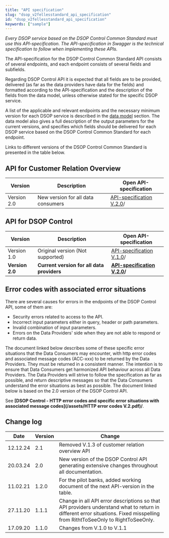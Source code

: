 ```yaml
---
title: "API specification"
slug: "dsop_v2fellesstandard_api_specification"
id: "dsop_v2fellesstandard_api_specification"
keywords: ["sample"]
---
```


*Every DSOP service based on the DSOP Control Common Standard must use this API-specification. The API-specification in
Swagger is the technical specification to follow when implementing these APIs.*

The API-specification for the DSOP Control Common Standard API consists of several endpoints, and each endpoint consists
of several fields and subfields.

Regarding DSOP Control API it is expected that all fields are to be provided, delivered (as far as the data
providers have data for the fields) and formatted according to the API-specification and the description of the fields
from the data model, unless otherwise stated for the specific DSOP service.

A list of the applicable and relevant endpoints and the necessary minimum version for each DSOP service is described in
the [data model](/dsop_v2fellesstandard_datamodel) section. The data model also gives a full description of the output parameters for the current
versions, and specifies which fields should be delivered for each DSOP service based on the DSOP Control Common Standard
for each endpoint.

Links to different versions of the DSOP Control Common Standard is presented in the table below.

## API for Customer Relation Overview

| Version | Description | Open API-specification |
| ------------- | ------------------------------------ | --------------------------------------------------------------------------------------------------------------------------------------------------- |
| Version 2.0 | New version for all data consumers | [API-specification V.2.0](https:/bitsnorge.github.io/dsop-kundeforhold-api/?urls.primaryName=Versjon%202%20Kundeforhold%20API)/ |

## API for DSOP Control

| Version | Description | Open API-specification |
| ----------------- | ------------------------------------------------------- | ------------------------------------------------------------------------------------------------------------------------------------------------------- |
| Version 1.0 | Original version (Not supported) | [API-specification V.1.0](https:/bitsnorge.github.io/dsop-kontrollinformasjon-api/?urls.primaryName=API-specification%20V.1.0)/ |
| **Version 2.0** | **Current version for all data providers** | **[API-specification V.2.0](https:/bitsnorge.github.io/dsop-kontrollinformasjon-api/?urls.primaryName=API-specification%20V.2.0)/** |

## Error codes with associated error situations

There are several causes for errors in the endpoints of the DSOP Control API, some of them are:
* Security errors related to access to the API.
* Incorrect input parameters either in query, header or path parameters.
* Invalid combination of input parameters.
* Errors on the Data Providers' side when they are not able to respond or return data.

The document linked below describes some of these specific error situations that the Data Consumers may encounter, with
http error codes and associated message codes (ACC-xxx) to be returned by the Data Providers. They must be returned in
a consistent manner. The intention is to ensure that Data Consumers get harmonized API behaviour across all Data
Providers. The Data Providers will strive to follow the specification as far as possible, and return descriptive
messages so that the Data Consumers understand the error situations as best as possible. The document linked below is
based on the 2.0 version of the DSOP Control API.

See **[DSOP Control - HTTP error codes and specific error situations with associated message codes](/assets/HTTP error codes V.2.pdf)/**.

## Change log

| Date | Version | Change |
| ---------- | --------- | ------------------------------------------------------------------------------------------------------------------------------------------------------------------------------ |
| 12.12.24 | 2.1 | Removed V.1.3 of customer relation overview API |
| 20.03.24 | 2.0 | New version of the DSOP Control API generating extensive changes throughout all documentation. |
| 11.02.21 | 1.2.0 | For the pilot banks, added working document of the next API-version in the table. |
| 27.11.20 | 1.1.1 | Change in all API error descriptions so that API providers understand what to return in different error situations. Fixed misspelling from RithtToSeeOnly to RightToSeeOnly. |
| 17.09.20 | 1.1.0 | Changes from V.1.0 to V.1.1 |

